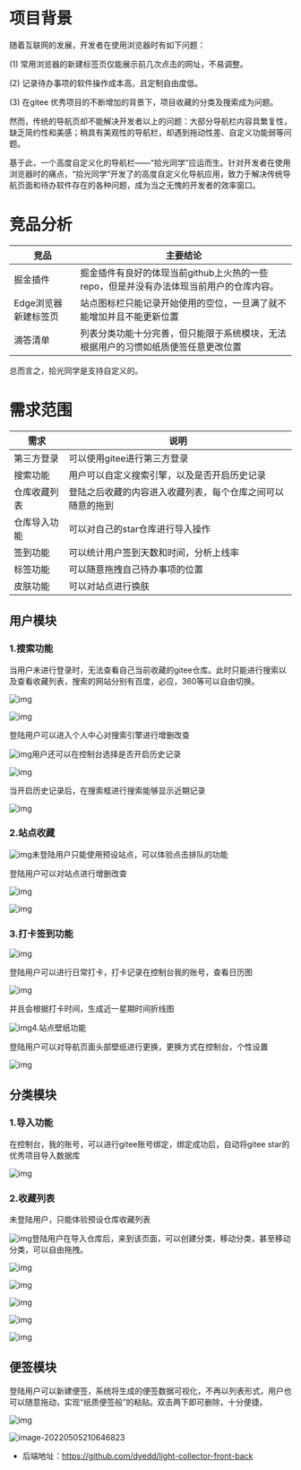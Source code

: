 # 项目背景

随着互联网的发展，开发者在使用浏览器时有如下问题：

(1) 常用浏览器的新建标签页仅能展示前几次点击的网址，不易调整。

(2) 记录待办事项的软件操作成本高，且定制自由度低。

(3) 在gitee 优秀项目的不断增加的背景下，项目收藏的分类及搜索成为问题。

然而，传统的导航页却不能解决开发者以上的问题：大部分导航栏内容具繁复性，缺乏简约性和美感；稍具有美观性的导航栏，却遇到拖动性差、自定义功能弱等问题。

基于此，一个高度自定义化的导航栏——“拾光同学”应运而生。针对开发者在使用浏览器时的痛点，“拾光同学”开发了的高度自定义化导航应用，致力于解决传统导航页面和待办软件存在的各种问题，成为当之无愧的开发者的效率窗口。

 

# 竞品分析

| 竞品                 | 主要结论                                                     |
| -------------------- | ------------------------------------------------------------ |
| 掘金插件             | 掘金插件有良好的体现当前github上火热的一些repo，但是并没有办法体现当前用户的仓库内容。 |
| Edge浏览器新建标签页 | 站点图标栏只能记录开始使用的空位，一旦满了就不能增加并且不能更新位置 |
| 滴答清单             | 列表分类功能十分完善，但只能限于系统模块，无法根据用户的习惯如纸质便签任意更改位置 |

总而言之，拾光同学是支持自定义的。

# 需求范围

| 需求         | 说明                                                       |
| ------------ | ---------------------------------------------------------- |
| 第三方登录   | 可以使用gitee进行第三方登录                                |
| 搜索功能     | 用户可以自定义搜索引擎，以及是否开启历史记录               |
| 仓库收藏列表 | 登陆之后收藏的内容进入收藏列表，每个仓库之间可以随意的拖到 |
| 仓库导入功能 | 可以对自己的star仓库进行导入操作                           |
| 签到功能     | 可以统计用户签到天数和时间，分析上线率                     |
| 标签功能     | 可以随意拖拽自己待办事项的位置                             |
| 皮肤功能     | 可以对站点进行换肤                                         |

## 用户模块 

### 1.搜索功能

当用户未进行登录时，无法查看自己当前收藏的gitee仓库。此时只能进行搜索以及查看收藏列表，搜索的网站分别有百度，必应，360等可以自由切换。

![img](https://gitee.com/Dye/statics/raw/master/img/202205052106386.jpg)

![img](https://gitee.com/Dye/statics/raw/master/img/202205052106048.jpg)

登陆用户可以进入个人中心对搜索引擎进行增删改查

![img](https://gitee.com/Dye/statics/raw/master/img/202205052106387.jpg)用户还可以在控制台选择是否开启历史记录

![img](https://gitee.com/Dye/statics/raw/master/img/202205052106388.jpg)

当开启历史记录后，在搜索框进行搜索能够显示近期记录

![img](https://gitee.com/Dye/statics/raw/master/img/202205052106389.jpg)

### 2.站点收藏

![img](https://gitee.com/Dye/statics/raw/master/img/202205052106390.jpg)未登陆用户只能使用预设站点，可以体验点击排队的功能

登陆用户可以对站点进行增删改查

![img](https://gitee.com/Dye/statics/raw/master/img/202205052106392.jpg)

![img](https://gitee.com/Dye/statics/raw/master/img/202205052106393.jpg)

 

### 3.打卡签到功能

![img](https://gitee.com/Dye/statics/raw/master/img/202205052106394.jpg)

登陆用户可以进行日常打卡，打卡记录在控制台我的账号，查看日历图

![img](https://gitee.com/Dye/statics/raw/master/img/202205052106395.jpg)

并且会根据打卡时间，生成近一星期时间折线图

![img](https://gitee.com/Dye/statics/raw/master/img/202205052106803.jpg)4.站点壁纸功能

登陆用户可以对导航页面头部壁纸进行更换，更换方式在控制台，个性设置

![img](https://gitee.com/Dye/statics/raw/master/img/202205052106396.jpg)

## 分类模块

### 1.导入功能

在控制台，我的账号，可以进行gitee账号绑定，绑定成功后，自动将gitee star的优秀项目导入数据库

![img](https://gitee.com/Dye/statics/raw/master/img/202205052106397.jpg)

### 2.收藏列表

未登陆用户，只能体验预设仓库收藏列表

![img](https://gitee.com/Dye/statics/raw/master/img/202205052106398.jpg)登陆用户在导入仓库后，来到该页面，可以创建分类，移动分类，甚至移动分类，可以自由拖拽。

![img](https://gitee.com/Dye/statics/raw/master/img/202205052106399.jpg)

![img](https://gitee.com/Dye/statics/raw/master/img/202205052106614.jpg)

![img](https://gitee.com/Dye/statics/raw/master/img/202205052106400.jpg)

![img](https://gitee.com/Dye/statics/raw/master/img/202205052106401.jpg)

![img](https://gitee.com/Dye/statics/raw/master/img/202205052106402.jpg)

## 便签模块

登陆用户可以新建便签，系统将生成的便签数据可视化，不再以列表形式，用户也可以随意拖动，实现“纸质便签般”的粘贴。双击两下即可删除，十分便捷。

![img](https://gitee.com/Dye/statics/raw/master/img/202205052106179.jpg)

 

![image-20220505210646823](https://gitee.com/Dye/statics/raw/master/img/202205052106881.png)

- 后端地址：https://github.com/dyedd/light-collector-front-back
